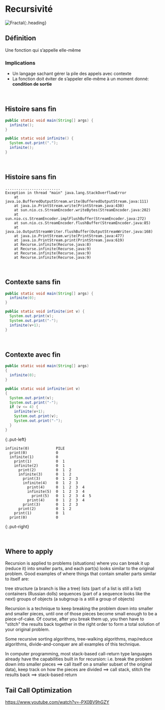 # Recursivité
<!-- .slide: data-state="heading" -->

![Fractal](Recurse/fractal.png){:.heading}
 

## Définition

Une fonction qui s’appelle elle-même

### Implications
<!-- .element: class="fragment" -->

- Un langage sachant gérer la pile des appels avec contexte
- La fonction doit éviter de s’appeler elle-même à un moment donné: **condition de sortie** <!-- .element: class="fragment" -->

<!-- .element: class="fragment" -->
 

## Histoire sans fin

~~~ java
public static void main(String[] args) {
  infinite();
}

public static void infinite() {
  System.out.print(".");
  infinite();
}
~~~
 

## Histoire sans fin

~~~
.........................
Exception in thread "main" java.lang.StackOverflowError
	at java.io.BufferedOutputStream.write(BufferedOutputStream.java:111)
	at java.io.PrintStream.write(PrintStream.java:430)
	at sun.nio.cs.StreamEncoder.writeBytes(StreamEncoder.java:202)
	at sun.nio.cs.StreamEncoder.implFlushBuffer(StreamEncoder.java:272)
	at sun.nio.cs.StreamEncoder.flushBuffer(StreamEncoder.java:85)
	at java.io.OutputStreamWriter.flushBuffer(OutputStreamWriter.java:168)
	at java.io.PrintStream.write(PrintStream.java:477)
	at java.io.PrintStream.print(PrintStream.java:619)
	at Recurse.infinite(Recurse.java:8)
	at Recurse.infinite(Recurse.java:9)
	at Recurse.infinite(Recurse.java:9)
	at Recurse.infinite(Recurse.java:9)
~~~
 

## Contexte sans fin

~~~ java
public static void main(String[] args) {
  infinite(0);
}

public static void infinite(int v) {
  System.out.print(v);
  System.out.print("-");
  infinite(v+1);
}
~~~
 

## Contexte avec fin

~~~ java
public static void main(String[] args)
{
  infinite(0);
}

public static void infinite(int v)
{
  System.out.print(v);
  System.out.print("-");
  if (v <= 4) {
    infinite(v+1);
    System.out.print(v);
    System.out.print("-");
  }
}
~~~
{:.put-left}

~~~
infinite(0)            PILE
  print(0)             0
  infinite(1)          0
    print(1)           0  1
    infinite(2)        0  1  
      print(2)         0  1  2
      infinite(3)      0  1  2
        print(3)       0  1  2  3
        infinite(4)    0  1  2  3
          print(4)     0  1  2  3  4
          infinite(5)  0  1  2  3  4
            print(5)   0  1  2  3  4  5
          print(4)     0  1  2  3  4
        print(3)       0  1  2  3
      print(2)         0  1  2
    print(1)           0  1
  print(0)             0
~~~
{:.put-right}

 

## Where to apply

Recursion is applied to problems (situations) where you can break it up (reduce it) into smaller parts, and each part(s) looks similar to the original problem.
Good examples of where things that contain smaller parts similar to itself are:

tree structure (a branch is like a tree)
lists (part of a list is still a list)
containers (Russian dolls)
sequences (part of a sequence looks like the next)
groups of objects (a subgroup is a still a group of objects)

Recursion is a technique to keep breaking the problem down into smaller and smaller pieces,
until one of those pieces become small enough to be a piece-of-cake. 
Of course, after you break them up, you then have to "stitch" the results back together in the right order to form a total solution of your original problem.

Some recursive sorting algorithms, tree-walking algorithms, map/reduce algorithms, divide-and-conquer are all examples of this technique.

In computer programming, most stack-based call-return type languages already have the capabilities built in for recursion: i.e. 
break the problem down into smaller pieces ==> call itself on a smaller subset of the original data), 
keep track on how the pieces are divided ==> call stack,
stitch the results back ==> stack-based return

## Tail Call Optimization

https://www.youtube.com/watch?v=-PX0BV9hGZY
